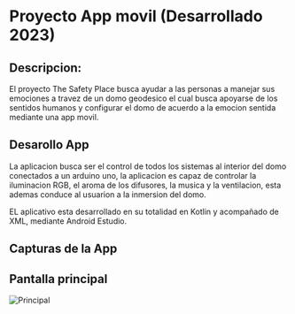 # Proyecto App movil (Desarrollado 2023)
## Descripcion:
El proyecto The Safety Place busca ayudar a las personas a manejar sus emociones a travez de un domo geodesico el cual busca apoyarse de los sentidos humanos y configurar el domo de acuerdo a la emocion sentida mediante una app movil.

## Desarollo App
La aplicacion busca ser el control de todos los sistemas al interior del domo conectados a un arduino uno, la aplicacion es capaz de controlar la iluminacion RGB, el aroma de los difusores, la musica y la ventilacion, esta ademas conduce al usuarion a la inmersion del domo.

EL aplicativo esta desarrollado en su totalidad en Kotlin y acompañado de XML, mediante Android Estudio.

## Capturas de la App

## Pantalla principal

![Principal](https://github.com/KenjiMaster/THE_SAFETY_PLACE/issues/1)
